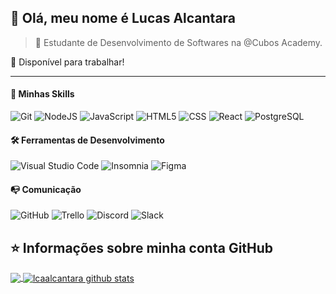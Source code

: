 ## 👋 Olá, meu nome é <strong>Lucas Alcantara</strong>
>🔭 Estudante de Desenvolvimento de Softwares na @Cubos Academy.

💬 Disponível para trabalhar!

----

#### 🚀 Minhas Skills
![Git](https://img.shields.io/badge/-Git-333333?style=flat&logo=git)
![NodeJS](https://img.shields.io/badge/-NodeJS-333333?style=flat&logo=node.js)
![JavaScript](https://img.shields.io/badge/-JavaScript-333333?style=flat&logo=javascript)
![HTML5](https://img.shields.io/badge/-HTML5-333333?style=flat&logo=HTML5)
![CSS](https://img.shields.io/badge/-CSS-333333?style=flat&logo=CSS3&logoColor=1572B6)
![React](https://img.shields.io/badge/-React-333333?style=flat&logo=react)
![PostgreSQL](https://img.shields.io/badge/-PostgreSQL-333333?style=flat&logo=postgresql)

#### 🛠️ Ferramentas de Desenvolvimento
![Visual Studio Code](https://img.shields.io/badge/-Visual%20Studio%20Code-333333?style=flat&logo=visual-studio-code&logoColor=007ACC)
![Insomnia](https://img.shields.io/badge/-Insomnia-333333?style=flat&logo=insomnia)
![Figma](https://img.shields.io/badge/-Figma-333333?style=flat&logo=figma&logoColor=007ACC)

#### 📭 Comunicação
![GitHub](https://img.shields.io/badge/-GitHub-333333?style=flat&logo=github)
![Trello](https://img.shields.io/badge/-Trello-333333?style=flat&logo=trello&logoColor=007ACC)
![Discord](https://img.shields.io/badge/-Discord-333333?style=flat&logo=discord)
![Slack](https://img.shields.io/badge/-Slack-333333?style=flat&logo=slack)


## ⭐ Informações sobre minha conta GitHub
<a href="https://github.com/lcaalcantara">
  <img align="center" src="https://github-readme-stats.vercel.app/api/top-langs/?username=lcaalcantara&theme=dracula&hide_langs_below=1" />
</a>
<a href="https://github.com/lcaalcantara">
 <img align="center" src="https://github-readme-stats.vercel.app/api?username=lcaalcantara&show_icons=true&theme=dracula&line_height=27" alt="lcaalcantara github stats"/>
</a>
